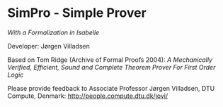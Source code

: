 SimPro - Simple Prover
======================

*With a Formalization in Isabelle*

Developer: Jørgen Villadsen

Based on Tom Ridge (Archive of Formal Proofs 2004):
*A Mechanically Verified, Efficient, Sound and Complete Theorem Prover For First Order Logic*

Please provide feedback to Associate Professor Jørgen Villadsen, DTU Compute, Denmark: http://people.compute.dtu.dk/jovi/
